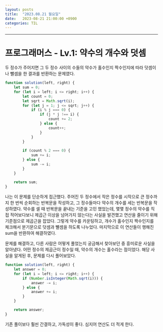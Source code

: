 ```yaml
---
layout: posts
title:  "2023.08.21 월요일"
date:   2023-08-21 21:00:00 +0900
categories: TIL
---
```

---
# 프로그래머스 - Lv.1: 약수의 개수와 덧셈
두 정수가 주어지면 그 두 정수 사이의 수들의 약수가 홀수인지 짝수인지에 따라 덧셈이나 뺄셈을 한 결과를 반환하는 문제였다.
``` javascript
function solution(left, right) {
    let sum = 0;
    for (let i = left; i <= right; i++) {
        let count = 0;
        let sqrt = Math.sqrt(i);
        for (let j = 1; j <= sqrt; j++) {
            if (i % j === 0) {
                if (j * j !== i) {
                    count += 2;
                } else {
                    count++;
                }
            }
        }
        
        if (count % 2 === 0) {
            sum += i;
        } else {
            sum -= i;
        }
    }
    
    return sum;
}
```
나는 이 문제를 단순하게 접근했다. 주어진 두 정수에서 작은 정수를 시작으로 큰 정수까지 한 번씩 순회하는 반복문을 작성하고, 그 정수들마다 약수의 개수를 세는 반복문을 작성하였다. 약수를 셀 때 반복문을 끝내는 기준을 고민 했었는데, 몇몇 정수의 약수를 직접 적어보다보니 제곱근 이상을 넘어가지 않는다는 사실을 발견했고 연산을 줄이기 위해 기준점으로 제곱근을 잡았다. 그렇게 약수를 카운팅하고, 개수가 홀수인지 짝수인지를 체크해서 분기문으로 덧셈과 뺄셈을 하도록 나누었다. 마지막으로 이 연산들이 행해진 sum을 반환하여 해결하였다.

문제를 해결하고, 다른 사람은 어떻게 풀었는지 궁금해서 찾아보던 중 흥미로운 사실을 알아냈다. 어떤 정수의 제곱근이 정수일 때, 약수의 개수는 홀수라는 점이었다. 해당 사실을 알게된 후, 문제를 다시 풀어보았다.
``` javascript
function solution(left, right) {
    let answer = 0;
    for (let i = left; i <= right; i++) {
        if (Number.isInteger(Math.sqrt(i))) {
            answer -= i;
        } else {
            answer += i;
        }
    }

    return answer;
}
```
기존 풀이보다 훨씬 간결하고, 가독성이 좋다. 심지어 연산도 더 적게 한다.